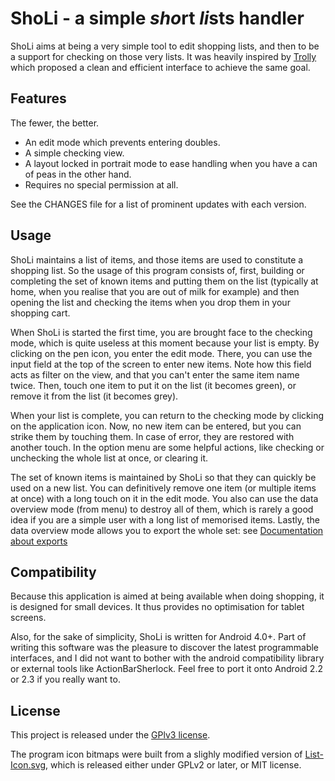 # ShoLi - a simple *sho*rt *li*sts handler

ShoLi aims at being a very simple tool to edit shopping lists, and then to be a support for checking on those very lists. It was heavily inspired by [Trolly](http://code.google.com/p/trolly/) which proposed a clean and efficient interface to achieve the same goal.

## Features

The fewer, the better.

* An edit mode which prevents entering doubles.
* A simple checking view.
* A layout locked in portrait mode to ease handling when you have a can of peas in the other hand.
* Requires no special permission at all.

See the CHANGES file for a list of prominent updates with each version.

## Usage

ShoLi maintains a list of items, and those items are used to constitute a shopping list. So the usage of this program consists of, first, building or completing the set of known items and putting them on the list (typically at home, when you realise that you are out of milk for example) and then opening the list and checking the items when you drop them in your shopping cart.

When ShoLi is started the first time, you are brought face to the checking mode, which is quite useless at this moment because your list is empty. By clicking on the pen icon, you enter the edit mode. There, you can use the input field at the top of the screen to enter new items. Note how this field acts as filter on the view, and that you can't enter the same item name twice. Then, touch one item to put it on the list (it becomes green), or remove it from the list (it becomes grey).

When your list is complete, you can return to the checking mode by clicking on the application icon. Now, no new item can be entered, but you can strike them by touching them. In case of error, they are restored with another touch. In the option menu are some helpful actions, like checking or unchecking the whole list at once, or clearing it.

The set of known items is maintained by ShoLi so that they can quickly be used on a new list. You can definitively remove one item (or multiple items at once) with a long touch on it in the edit mode. You also can use the data overview mode (from menu) to destroy all of them, which is rarely a good idea if you are a simple user with a long list of memorised items. Lastly, the data overview mode allows you to export the whole set: see [Documentation about exports](doc/exports.md)

## Compatibility

Because this application is aimed at being available when doing shopping, it is designed for small devices. It thus provides no optimisation for tablet screens.

Also, for the sake of simplicity, ShoLi is written for Android 4.0+. Part of writing this software was the pleasure to discover the latest programmable interfaces, and I did not want to bother with the android compatibility library or external tools like ActionBarSherlock. Feel free to port it onto Android 2.2 or 2.3 if you really want to.

## License

This project is released under the [GPlv3 license](http://www.gnu.org/copyleft/gpl-3.0.html).

The program icon bitmaps were built from a slighly modified version of [List-Icon.svg](http://commons.wikimedia.org/wiki/File:List-Icon.svg), which is released either under GPLv2 or later, or MIT license.